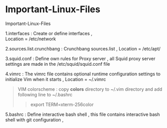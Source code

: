 # Important-Linux-Files
Important-Linux-Files

1.interfaces :
    Create or define interfaces ,    
    Location = /etc/network

2.sources.list.crunchbang :
    Crunchbang sources.list ,
    Location = /etc/apt/

3.squid.conf :
    Define own rules for Proxy server , all Squid proxy server settings are made in the /etc/squid/squid.conf file


4.vimrc :
   The vimrc file contains optional runtime configuration settings to initialize Vim when it starts ,
    Location = ~/.vimrc
>VIM colorscheme : copy **colors** directory to ~/.vim directory and add following line to ~/.bashrc
>> export TERM=xterm-256color

5.bashrc :
    Define interactive bash shell , this file contains interactive bash shell with git configuration ,


